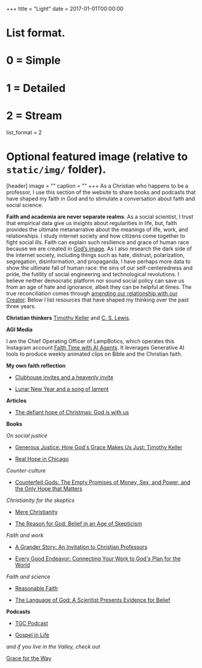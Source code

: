 +++
title = "Light"
date = 2017-01-01T00:00:00

# List format.
#   0 = Simple
#   1 = Detailed
#   2 = Stream
list_format = 2

# Optional featured image (relative to `static/img/` folder).
[header]
image = ""
caption = ""
+++
As a Christian who happens to be a professor, I use this section of the website to share books and podcasts that have shaped my faith in God and to stimulate a conversation about faith and social science. 

**Faith and academia are never separate realms**. As a social scientist, I trust that empirical data give us insights about regularities in life, but, faith provides the ultimate metanarrative about the meanings of life, work, and relationships. I study internet society and how citizens come together to fight social ills. Faith can explain such resilience and grace of human race because we are created in [God’s image](https://www.biblegateway.com/passage/?search=Genesis+1%3A27&version=NIV). As I also research the dark side of the internet society, including things such as hate, distrust, polarization, segregation, disinformation, and propaganda, I have perhaps more data to show the ultimate fall of human race: the sins of our self-centeredness and pride, the futility of social engineering and technological revolutions. I believe neither democratic platform nor sound social policy can save us from an age of hate and ignorance, albeit they can be helpful at times. The true reconciliation comes through [amending our relationship with our Creator](https://www.biblica.com/bible/niv/ephesians/2/). Below I list resources that have shaped my thinking over the past three years.

**Christian thinkers**
[Timothy Keller](http://www.timothykeller.com/) and [C. S. Lewis](http://www.cslewis.com/us/).

**AGI Media**

I am the Chief Operating Officer of LampBotics, which operates this Instagram account [Faith Time with AI Agents](https://www.instagram.com/faithtimeaiagents/). It leverages Generative AI tools to produce weekly animated clips on Bible and the Christian faith.  


**My own faith reflection**

* [Clubhouse invites and a heavenly invite](https://curiositybits.medium.com/clubhouse-invites-and-a-heavenly-invite-39ff0c9dc1b0)

* [Lunar New Year and a song of lament](https://curiositybits.medium.com/lunar-new-year-and-a-song-of-lament-e29f23bb98dd)

**Articles**

* [The defiant hope of Christmas: God is with us](https://www.washingtonpost.com/opinions/2020/12/24/defiant-hope-christmas-god-is-with-us/?arc404=true)

**Books**

*On social justice*

* [Generous Justice: How God's Grace Makes Us Just: Timothy Keller](https://www.goodreads.com/book/show/8414177-generous-justice)

* [Real Hope in Chicago](https://www.goodreads.com/book/show/539458.Real_Hope_in_Chicago?ac=1&from_search=true)

*Counter-culture*

* [Counterfeit Gods: The Empty Promises of Money, Sex, and Power, and the Only Hope that Matters](https://www.goodreads.com/book/show/6403690-counterfeit-gods?from_search=true)

*Christianity for the skeptics*

* [Mere Christianity](https://www.goodreads.com/book/show/11138.Mere_Christianity?ac=1&from_search=true)

* [The Reason for God: Belief in an Age of Skepticism](https://www.goodreads.com/book/show/1858013.The_Reason_for_God?from_search=true)

*Faith and work*

* [A Grander Story: An Invitation to Christian Professors](https://www.goodreads.com/book/show/35013728-a-grander-story?ac=1&from_search=true)

* [Every Good Endeavor: Connecting Your Work to God's Plan for the World](https://www.goodreads.com/book/show/13589149-every-good-endeavor)

*Faith and science*

* [Reasonable Faith](https://www.goodreads.com/book/show/3332995-reasonable-faith?ac=1&from_search=true)

* [The Language of God: A Scientist Presents Evidence for Belief](https://www.goodreads.com/book/show/35506.The_Language_of_God?ac=1&from_search=true)

**Podcasts**

* [TGC Podcast](https://itunes.apple.com/us/podcast/tgc-podcast/id270128470)

* [Gospel in Life](https://itunes.apple.com/us/podcast/timothy-keller-sermons-podcast-by-gospel-in-life/id352660924)


*and if you live in the Valley, check out*

[Grace for the Way](https://itunes.apple.com/us/podcast/grace-for-the-way/id1062323480?mt=2)


